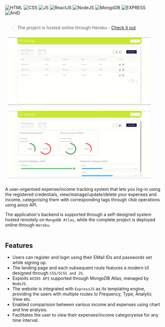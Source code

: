 <img alt="HTML" src="https://img.shields.io/badge/HTML-•-red" /> <img alt="CSS" src="https://img.shields.io/badge/CSS/SCSS-•-orange" /> <img alt="JS" src="https://img.shields.io/badge/JS-•-blue" />
<img alt="ReactJS" src="https://img.shields.io/badge/ReactJS-•-brown" />
<img alt="NodeJS" src="https://img.shields.io/badge/NodeJS-•-brown" />
<img alt="MongoDB" src="https://img.shields.io/badge/MongoDB-•-green" />
<img alt="EXPRESS" src="https://img.shields.io/badge/EXPRESS-•-pink" />
<img alt="AntD" src="https://img.shields.io/badge/AntD-•-black" />
</br></br>

> The project is hosted online through Heroku - [Check it out](https://expense-tracker-11-21.herokuapp.com/login)


<img src="landing-page.PNG" align="left" width="463" hspace="10" vspace="10">
<img src="l-p-2.PNG" width="463" hspace="10" vspace="10">
</br>

A user-organised expense/income tracking system that lets you log-in using the registered credentials, view/manage/update/delete your expenses and income, categorising them with corresponding tags through `CRUD` operations using axios API.

The application's backend is supported through a self-designed system hosted remotely on `MongoDB Atlas`, while the complete project is deployed online through `Heroku`.
</br></br>

## Features
 - Users can register and login using their EMail IDs and passwords set while signing up.
 - The landing page and each subsequent route features a modern UI designed through `CSS/SCSS and JS`.
 - Exploits `AXIOS API` supported through MongoDB Atlas, managed by `NodeJS`.
 - The website is integrated with `ExpressJS` as its templating engine, providing the users with multiple routes to Frequency, Type, Analytic View etc.
 - Enabled comparision between various income and expenses using chart and line analysis.
 - Facilitates the user to view their expenses/income categorywise for any time interval.

</br>

</br> 

